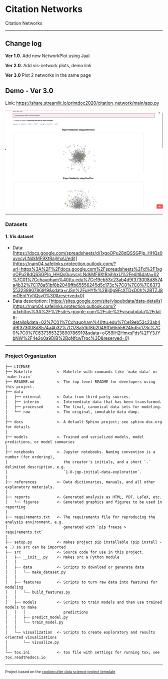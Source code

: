 Citation Networks
==============================

Citation Networks

--------

## Change log
**Ver 1.0.** Add new NetworkPlot using Jaal  

**Ver 2.0.** Add vis-network plots, demo link

**Ver 3.0** Plot 2 networks in the same page



## Demo - Ver 3.0
Link: https://share.streamlit.io/printdoc2020/citation_network/main/app.py




![image](https://github.com/iDataVisualizationLab/C/blob/master/citation_networks/reports/figures/demo_ver3dot0.png)






------------
### Datasets
#### 1. Vis dataset
- Data: [https://docs.google.com/spreadsheets/d/1xgoOPu28dQSSGPIp_HHQs0uvvcyLNdkMF9XtRajhhxU/edit](https://nam04.safelinks.protection.outlook.com/?url=https%3A%2F%2Fdocs.google.com%2Fspreadsheets%2Fd%2F1xgoOPu28dQSSGPIp_HHQs0uvvcyLNdkMF9XtRajhhxU%2Fedit&data=02%7C01%7Cchaupham%40ttu.edu%7Ce19eb53c23ab4d9f373008d8574a4b32%7C178a51bf8b2049ffb65556245d5c173c%7C0%7C0%7C637355323890786919&sdata=rJSn%2FuHYfk%2BjI0g9FcXTDxD0h%2BTZJ8mOEnfYyfiQsv0%3D&reserved=0)
- Data description: [https://sites.google.com/site/vispubdata/data-details](https://nam04.safelinks.protection.outlook.com/?url=https%3A%2F%2Fsites.google.com%2Fsite%2Fvispubdata%2Fdata-details&data=02%7C01%7Cchaupham%40ttu.edu%7Ce19eb53c23ab4d9f373008d8574a4b32%7C178a51bf8b2049ffb65556245d5c173c%7C0%7C0%7C637355323890786919&sdata=oG59IH2HmxsFds%2FY3JYbNW%2F4e2o0a9DlB%2BgNfcwTrqc%3D&reserved=0)

------------
### Project Organization

    ├── LICENSE
    ├── Makefile           <- Makefile with commands like `make data` or `make train`
    ├── README.md          <- The top-level README for developers using this project.
    ├── data
    │   ├── external       <- Data from third party sources.
    │   ├── interim        <- Intermediate data that has been transformed.
    │   ├── processed      <- The final, canonical data sets for modeling.
    │   └── raw            <- The original, immutable data dump.
    │
    ├── docs               <- A default Sphinx project; see sphinx-doc.org for details
    │
    ├── models             <- Trained and serialized models, model predictions, or model summaries
    │
    ├── notebooks          <- Jupyter notebooks. Naming convention is a number (for ordering),
    │                         the creator's initials, and a short `-` delimited description, e.g.
    │                         `1.0-jqp-initial-data-exploration`.
    │
    ├── references         <- Data dictionaries, manuals, and all other explanatory materials.
    │
    ├── reports            <- Generated analysis as HTML, PDF, LaTeX, etc.
    │   └── figures        <- Generated graphics and figures to be used in reporting
    │
    ├── requirements.txt   <- The requirements file for reproducing the analysis environment, e.g.
    │                         generated with `pip freeze > requirements.txt`
    │
    ├── setup.py           <- makes project pip installable (pip install -e .) so src can be imported
    ├── src                <- Source code for use in this project.
    │   ├── __init__.py    <- Makes src a Python module
    │   │
    │   ├── data           <- Scripts to download or generate data
    │   │   └── make_dataset.py
    │   │
    │   ├── features       <- Scripts to turn raw data into features for modeling
    │   │   └── build_features.py
    │   │
    │   ├── models         <- Scripts to train models and then use trained models to make
    │   │   │                 predictions
    │   │   ├── predict_model.py
    │   │   └── train_model.py
    │   │
    │   └── visualization  <- Scripts to create exploratory and results oriented visualizations
    │       └── visualize.py
    │
    └── tox.ini            <- tox file with settings for running tox; see tox.readthedocs.io


--------

<p><small>Project based on the <a target="_blank" href="https://drivendata.github.io/cookiecutter-data-science/">cookiecutter data science project template</a></p>
